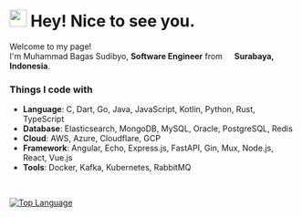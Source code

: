 <h1><img src="https://emojis.slackmojis.com/emojis/images/1531849430/4246/blob-sunglasses.gif?1531849430" width="30"/> Hey! Nice to see you.</h1>

<p>Welcome to my page! </br> I'm Muhammad Bagas Sudibyo, <strong>Software Engineer</strong> from <img src="https://cdn-icons-png.flaticon.com/512/6157/6157721.png" width="13"/> <b>Surabaya, Indonesia</b>.
<h3>Things I code with</h3>

<ul>
  <li><strong>Language</strong>: C, Dart, Go, Java, JavaScript, Kotlin, Python, Rust, TypeScript</li>
  <li><strong>Database</strong>: Elasticsearch, MongoDB, MySQL, Oracle, PostgreSQL, Redis</li>
  <li><strong>Cloud</strong>: AWS, Azure, Cloudflare, GCP</li>
  <li><strong>Framework</strong>: Angular, Echo, Express.js, FastAPI, Gin, Mux, Node.js, React, Vue.js</li>
  <li><strong>Tools</strong>: Docker, Kafka, Kubernetes, RabbitMQ</li>
</ul>

</br>

[![Top Language](https://github-readme-stats.vercel.app/api/top-langs/?username=bagasdisini&langs_count=9&size_weight=0.5&count_weight=0.5&hide=css,html,scss,cmake&layout=compact)](https://github.com/bagasdisini/github-readme-stats)
